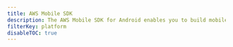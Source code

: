 ```yaml
---
title: AWS Mobile SDK
description: The AWS Mobile SDK for Android enables you to build mobile apps by providing simplified APIs for AWS services such as Amazon Cognito, Amazon S3, AWS AppSync and more.
filterKey: platform
disableTOC: true
---
```


<inline-fragment platform="ios" src="~/fragments/lib/ios-sdk.md"></inline-fragment>
<inline-fragment platform="android" src="~/fragments/lib/android-sdk.md"></inline-fragment>
